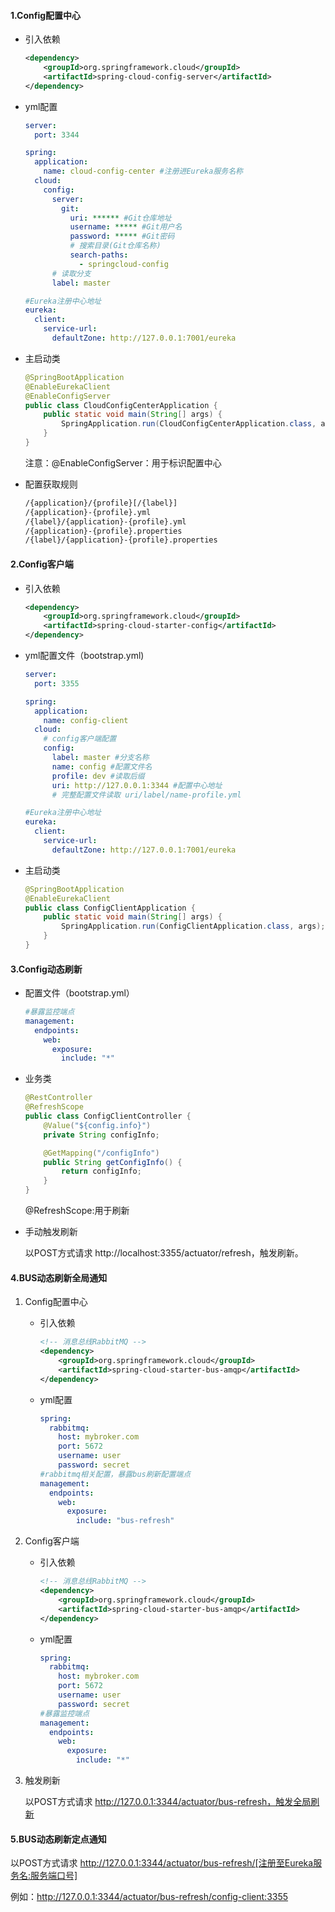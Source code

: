 #### 1.Config配置中心

- 引入依赖

  ~~~xml
  <dependency>
      <groupId>org.springframework.cloud</groupId>
      <artifactId>spring-cloud-config-server</artifactId>
  </dependency>
  ~~~

- yml配置

  ~~~yml
  server:
    port: 3344
  
  spring:
    application:
      name: cloud-config-center #注册进Eureka服务名称
    cloud:
      config:
        server:
          git:
            uri: ****** #Git仓库地址
            username: ***** #Git用户名
            password: ***** #Git密码
            # 搜索目录(Git仓库名称)
            search-paths:
              - springcloud-config
        # 读取分支
        label: master
  
  #Eureka注册中心地址
  eureka:
    client:
      service-url:
        defaultZone: http://127.0.0.1:7001/eureka
  ~~~

- 主启动类

  ~~~java
  @SpringBootApplication
  @EnableEurekaClient
  @EnableConfigServer
  public class CloudConfigCenterApplication {
      public static void main(String[] args) {
          SpringApplication.run(CloudConfigCenterApplication.class, args);
      }
  }
  ~~~

  注意：@EnableConfigServer：用于标识配置中心

- 配置获取规则

  ~~~txt
  /{application}/{profile}[/{label}]
  /{application}-{profile}.yml
  /{label}/{application}-{profile}.yml
  /{application}-{profile}.properties
  /{label}/{application}-{profile}.properties
  ~~~

#### 2.Config客户端

- 引入依赖

  ~~~xml
  <dependency>
      <groupId>org.springframework.cloud</groupId>
      <artifactId>spring-cloud-starter-config</artifactId>
  </dependency>
  ~~~

- yml配置文件（bootstrap.yml)

  ~~~yml
  server:
    port: 3355
  
  spring:
    application:
      name: config-client
    cloud:
      # config客户端配置
      config:
        label: master #分支名称
        name: config #配置文件名
        profile: dev #读取后缀
        uri: http://127.0.0.1:3344 #配置中心地址
        # 完整配置文件读取 uri/label/name-profile.yml
  
  #Eureka注册中心地址
  eureka:
    client:
      service-url:
        defaultZone: http://127.0.0.1:7001/eureka
  ~~~

- 主启动类

  ~~~java
  @SpringBootApplication
  @EnableEurekaClient
  public class ConfigClientApplication {
      public static void main(String[] args) {
          SpringApplication.run(ConfigClientApplication.class, args);
      }
  }
  ~~~

#### 3.Config动态刷新

- 配置文件（bootstrap.yml）

  ~~~yml
  #暴露监控端点
  management:
    endpoints:
      web:
        exposure:
          include: "*"
  ~~~

- 业务类

  ~~~java
  @RestController
  @RefreshScope
  public class ConfigClientController {
      @Value("${config.info}")
      private String configInfo;
  
      @GetMapping("/configInfo")
      public String getConfigInfo() {
          return configInfo;
      }
  }
  ~~~

  @RefreshScope:用于刷新

- 手动触发刷新

  以POST方式请求 http://localhost:3355/actuator/refresh，触发刷新。

#### 4.BUS动态刷新全局通知

1. Config配置中心

   - 引入依赖

     ~~~xml
     <!-- 消息总线RabbitMQ -->
     <dependency>
         <groupId>org.springframework.cloud</groupId>
         <artifactId>spring-cloud-starter-bus-amqp</artifactId>
     </dependency>
     ~~~

   - yml配置

     ~~~yml
     spring:
       rabbitmq:
         host: mybroker.com
         port: 5672
         username: user
         password: secret
     #rabbitmq相关配置，暴露bus刷新配置端点
     management:
       endpoints:
         web:
           exposure:
             include: "bus-refresh"
     ~~~

2. Config客户端

   - 引入依赖

     ~~~xml
     <!-- 消息总线RabbitMQ -->
     <dependency>
         <groupId>org.springframework.cloud</groupId>
         <artifactId>spring-cloud-starter-bus-amqp</artifactId>
     </dependency>
     ~~~

   - yml配置

     ~~~yml
     spring:
       rabbitmq:
         host: mybroker.com
         port: 5672
         username: user
         password: secret
     #暴露监控端点
     management:
       endpoints:
         web:
           exposure:
             include: "*"
     ~~~

3. 触发刷新

   以POST方式请求 http://127.0.0.1:3344/actuator/bus-refresh，触发全局刷新

#### 5.BUS动态刷新定点通知

以POST方式请求 http://127.0.0.1:3344/actuator/bus-refresh/[注册至Eureka服务名:服务端口号]

例如：http://127.0.0.1:3344/actuator/bus-refresh/config-client:3355

